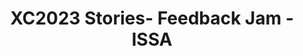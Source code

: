 ---
title: XC2023 Stories- Feedback Jam - ISSA
redirect_to: https://jamboard.google.com/d/1EeiiPznGNd6A45posVaL8O9BKp9oi1XCbxAbJNmXePI/edit?usp=sharing
redirect_from: 
  - /XC23StoriesJam_ISSA
  - /xc23storiesjam_issa
---